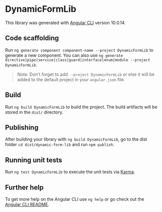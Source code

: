 # DynamicFormLib

This library was generated with [Angular CLI](https://github.com/angular/angular-cli) version 10.0.14.

## Code scaffolding

Run `ng generate component component-name --project DynamicFormLib` to generate a new component. You can also use `ng generate directive|pipe|service|class|guard|interface|enum|module --project DynamicFormLib`.
> Note: Don't forget to add `--project DynamicFormLib` or else it will be added to the default project in your `angular.json` file. 

## Build

Run `ng build DynamicFormLib` to build the project. The build artifacts will be stored in the `dist/` directory.

## Publishing

After building your library with `ng build DynamicFormLib`, go to the dist folder `cd dist/dynamic-form-lib` and run `npm publish`.

## Running unit tests

Run `ng test DynamicFormLib` to execute the unit tests via [Karma](https://karma-runner.github.io).

## Further help

To get more help on the Angular CLI use `ng help` or go check out the [Angular CLI README](https://github.com/angular/angular-cli/blob/master/README.md).
